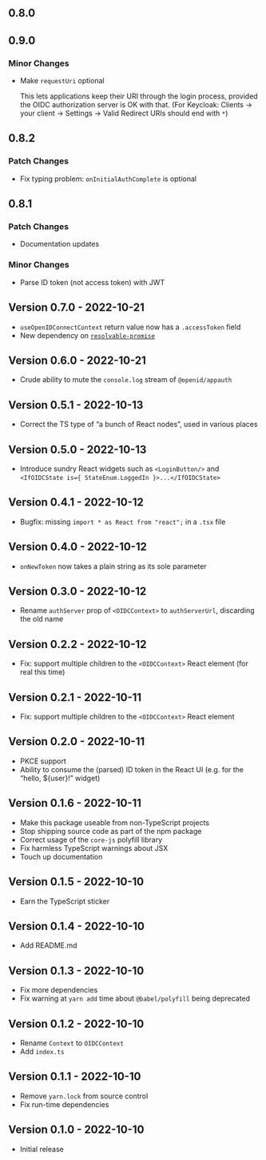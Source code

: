 ## 0.8.0

## 0.9.0

### Minor Changes

- Make `requestUri` optional

  This lets applications keep their URI through the login process, provided the OIDC authorization server is OK with that. (For Keycloak: Clients → your client → Settings → Valid Redirect URIs should end with `*`)

## 0.8.2

### Patch Changes

- Fix typing problem: `onInitialAuthComplete` is optional

## 0.8.1

### Patch Changes

- Documentation updates

### Minor Changes

- Parse ID token (not access token) with JWT

## Version 0.7.0 - 2022-10-21

- `useOpenIDConnectContext` return value now has a `.accessToken` field
- New dependency on [`resolvable-promise`](https://www.npmjs.com/package/resolvable-promise)

## Version 0.6.0 - 2022-10-21

- Crude ability to mute the `console.log` stream of `@openid/appauth`

## Version 0.5.1 - 2022-10-13

- Correct the TS type of “a bunch of React nodes”, used in various places

## Version 0.5.0 - 2022-10-13

- Introduce sundry React widgets such as `<LoginButton/>` and `<IfOIDCState is={ StateEnum.LoggedIn }>...</IfOIDCState>`

## Version 0.4.1 - 2022-10-12

- Bugfix: missing `import * as React from "react";` in a `.tsx` file

## Version 0.4.0 - 2022-10-12

- `onNewToken` now takes a plain string as its sole parameter

## Version 0.3.0 - 2022-10-12

- Rename `authServer` prop of `<OIDCContext>` to `authServerUrl`, discarding the old name

## Version 0.2.2 - 2022-10-12

- Fix: support multiple children to the `<OIDCContext>` React element (for real this time)

## Version 0.2.1 - 2022-10-11

- Fix: support multiple children to the `<OIDCContext>` React element

## Version 0.2.0 - 2022-10-11

- PKCE support
- Ability to consume the (parsed) ID token in the React UI (e.g. for the “hello, ${user}!” widget)

## Version 0.1.6 - 2022-10-11

- Make this package useable from non-TypeScript projects
- Stop shipping source code as part of the npm package
- Correct usage of the `core-js` polyfill library
- Fix harmless TypeScript warnings about JSX
- Touch up documentation

## Version 0.1.5 - 2022-10-10

- Earn the TypeScript sticker

## Version 0.1.4 - 2022-10-10

- Add README.md

## Version 0.1.3 - 2022-10-10

- Fix more dependencies
- Fix warning at `yarn add` time about `@babel/polyfill` being deprecated

## Version 0.1.2 - 2022-10-10

- Rename `Context` to `OIDCContext`
- Add `index.ts`

## Version 0.1.1 - 2022-10-10

- Remove `yarn.lock` from source control
- Fix run-time dependencies

## Version 0.1.0 - 2022-10-10

- Initial release
